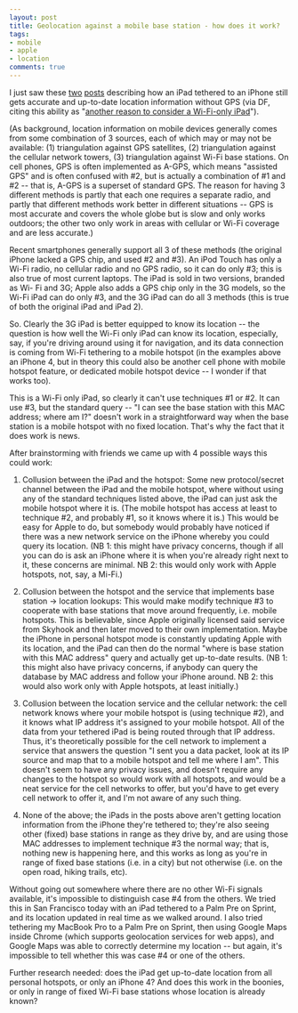 ```yaml
---
layout: post
title: Geolocation against a mobile base station - how does it work?
tags:
- mobile
- apple
- location
comments: true
---
```

I just saw these [two](http://blog.urbanape.com/post/3798485232/show-me-the-way) [posts](http://www.tabletmonsters.com/news/video-wi-fi-only-ipad-2-gps-navigation) describing how an iPad tethered to an iPhone still gets accurate and up-to-date location information without GPS (via DF, citing this ability as "[another reason to consider a Wi-Fi-only iPad](http://daringfireball.net/linked/2011/03/16/gps-tethering)").

(As background, location information on mobile devices generally comes from
some combination of 3 sources, each of which may or may not be available: (1)
triangulation against GPS satellites, (2) triangulation against the cellular
network towers, (3) triangulation against Wi-Fi base stations. On cell phones,
GPS is often implemented as A-GPS, which means "assisted GPS" and is often
confused with #2, but is actually a combination of #1 and #2 -- that is, A-GPS
is a superset of standard GPS. The reason for having 3 different methods is
partly that each one requires a separate radio, and partly that different
methods work better in different situations -- GPS is most accurate and covers
the whole globe but is slow and only works outdoors; the other two only work
in areas with cellular or Wi-Fi coverage and are less accurate.)

Recent smartphones generally support all 3 of these methods (the original
iPhone lacked a GPS chip, and used #2 and #3). An iPod Touch has only a Wi-Fi
radio, no cellular radio and no GPS radio, so it can do only #3; this is also
true of most current laptops. The iPad is sold in two versions, branded as Wi-
Fi and 3G; Apple also adds a GPS chip only in the 3G models, so the Wi-Fi iPad
can do only #3, and the 3G iPad can do all 3 methods (this is true of both the
original iPad and iPad 2).

So. Clearly the 3G iPad is better equipped to know its location -- the
question is how well the Wi-Fi only iPad can know its location, especially,
say, if you're driving around using it for navigation, and its data connection
is coming from Wi-Fi tethering to a mobile hotspot (in the examples above an
iPhone 4, but in theory this could also be another cell phone with mobile
hotspot feature, or dedicated mobile hotspot device -- I wonder if that works
too).

This is a Wi-Fi only iPad, so clearly it can't use techniques #1 or #2. It can
use #3, but the standard query -- "I can see the base station with this MAC
address; where am I?" doesn't work in a straightforward way when the base
station is a mobile hotspot with no fixed location. That's why the fact that
it does work is news.

After brainstorming with friends we came up with 4 possible ways this could
work:

1. Collusion between the iPad and the hotspot: Some new protocol/secret
channel between the iPad and the mobile hotspot, where without using any of
the standard techniques listed above, the iPad can just ask the mobile hotspot
where it is. (The mobile hotspot has access at least to technique #2, and
probably #1, so it knows where it is.) This would be easy for Apple to do, but
somebody would probably have noticed if there was a new network service on the
iPhone whereby you could query its location. (NB 1: this might have privacy
concerns, though if all you can do is ask an iPhone where it is when you're
already right next to it, these concerns are minimal. NB 2: this would only
work with Apple hotspots, not, say, a Mi-Fi.)

2. Collusion between the hotspot and the service that implements base station
-> location lookups: This would make modify technique #3 to cooperate with
base stations that move around frequently, i.e. mobile hotspots. This is
believable, since Apple originally licensed said service from Skyhook and then
later moved to their own implementation. Maybe the iPhone in personal hotspot
mode is constantly updating Apple with its location, and the iPad can then do
the normal "where is base station with this MAC address" query and actually
get up-to-date results. (NB 1: this might also have privacy concerns, if
anybody can query the database by MAC address and follow your iPhone around.
NB 2: this would also work only with Apple hotspots, at least initially.)

3. Collusion between the location service and the cellular network: the cell
network knows where your mobile hotspot is (using technique #2), and it knows
what IP address it's assigned to your mobile hotspot. All of the data from
your tethered iPad is being routed through that IP address. Thus, it's
theoretically possible for the cell network to implement a service that
answers the question "I sent you a data packet, look at its IP source and map
that to a mobile hotspot and tell me where I am". This doesn't seem to have
any privacy issues, and doesn't require any changes to the hotspot so would
work with all hotspots, and would be a neat service for the cell networks to
offer, but you'd have to get every cell network to offer it, and I'm not aware
of any such thing.

4. None of the above; the iPads in the posts above aren't getting location
information from the iPhone they're tethered to; they're also seeing other
(fixed) base stations in range as they drive by, and are using those MAC
addresses to implement technique #3 the normal way; that is, nothing new is
happening here, and this works as long as you're in range of fixed base
stations (i.e. in a city) but not otherwise (i.e. on the open road, hiking
trails, etc).

Without going out somewhere where there are no other Wi-Fi signals available,
it's impossible to distinguish case #4 from the others. We tried this in San
Francisco today with an iPad tethered to a Palm Pre on Sprint, and its
location updated in real time as we walked around. I also tried tethering my
MacBook Pro to a Palm Pre on Sprint, then using Google Maps inside Chrome
(which supports geolocation services for web apps), and Google Maps was able
to correctly determine my location -- but again, it's impossible to tell
whether this was case #4 or one of the others.

Further research needed: does the iPad get up-to-date location from all
personal hotspots, or only an iPhone 4? And does this work in the boonies, or
only in range of fixed Wi-Fi base stations whose location is already known?
